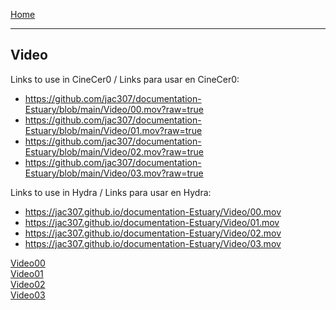 [Home](../README.md) 

-------------------------------------------------------------------------------  
  
## Video

Links to use in CineCer0 / Links para usar en CineCer0:  

+ https://github.com/jac307/documentation-Estuary/blob/main/Video/00.mov?raw=true
+ https://github.com/jac307/documentation-Estuary/blob/main/Video/01.mov?raw=true
+ https://github.com/jac307/documentation-Estuary/blob/main/Video/02.mov?raw=true
+ https://github.com/jac307/documentation-Estuary/blob/main/Video/03.mov?raw=true

Links to use in Hydra / Links para usar en Hydra: 
+ https://jac307.github.io/documentation-Estuary/Video/00.mov
+ https://jac307.github.io/documentation-Estuary/Video/01.mov
+ https://jac307.github.io/documentation-Estuary/Video/02.mov
+ https://jac307.github.io/documentation-Estuary/Video/03.mov 

[Video00](00.mov)  
[Video01](01.mov)  
[Video02](02.mov)  
[Video03](03.mov)  
  
    
